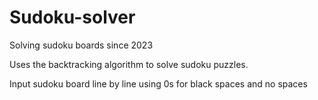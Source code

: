 # Sudoku-solver
Solving sudoku boards since 2023

Uses the backtracking algorithm to solve sudoku puzzles.

Input sudoku board line by line using 0s for black spaces and no spaces

